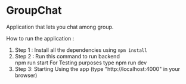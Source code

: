 # GroupChat
Application that lets you chat among group.

How to run the application :
1. Step 1 : Install all the dependencies using
            ```npm install```
2. Step 2 : Run this command to run backend  
            npm run start
         For Testing purposes type
            npm run dev
3. Step 3: Starting Using the app 
        (type "http://localhost:4000" in your browser)
